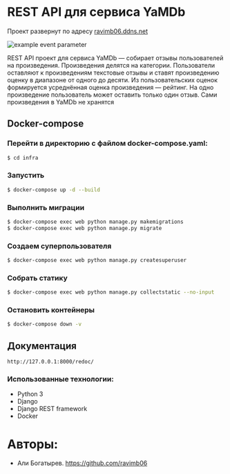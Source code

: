 # REST API для сервиса YaMDb
Проект развернут по адресу  [ravimb06.ddns.net](http://ravimb06.ddns.net/)

![example event parameter](https://github.com/ravimb06/yamdb_final/actions/workflows/yamdb_workflow.yml/badge.svg?event=push)

REST API проект для сервиса YaMDb — собирает отзывы пользователей на произведения.
Произведения делятся на категории.
Пользователи оставляют к произведениям текстовые отзывы и ставят произведению оценку в диапазоне от одного до десяти. Из пользовательских оценок формируется усреднённая оценка произведения — рейтинг. На одно произведение пользователь может оставить только один отзыв.
Сами произведения в YaMDb не хранятся

## Docker-compose
### Перейти в директорию с файлом docker-compose.yaml:
```bash
$ cd infra
```
### Запустить
```bash
$ docker-compose up -d --build
```

### Выполнить миграции
```bash
$ docker-compose exec web python manage.py makemigrations
$ docker-compose exec web python manage.py migrate
```
### Создаем суперпользователя
```bash
$ docker-compose exec web python manage.py createsuperuser 
```
### Собрать статику
```bash
$ docker-compose exec web python manage.py collectstatic --no-input
```
### Остановить контейнеры
```bash
$ docker-compose down -v
```
## Документация
```
http://127.0.0.1:8000/redoc/
```
### Использованные технологии:
- Python 3
- Django
- Django REST framework
- Docker

# Авторы:
- Али Богатырев. <https://github.com/ravimb06>
